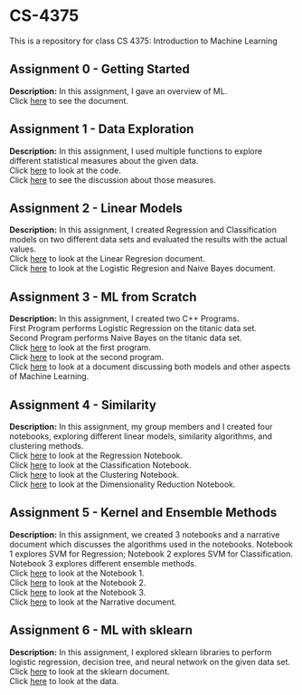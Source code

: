 # CS-4375
This is a repository for class CS 4375: Introduction to Machine Learning

## Assignment 0 - Getting Started
**Description:** In this assignment, I gave an overview of ML.<br>
Click [here](Overview_of_ML.pdf) to see the document.

## Assignment 1 - Data Exploration
**Description:** In this assignment, I used multiple functions to explore different statistical measures about the given data.<br> 
Click [here](Source.cpp) to look at the code.<br>
Click [here](Data_Exploration.pdf) to see the discussion about those measures.

## Assignment 2 - Linear Models
**Description:** In this assignment, I created Regression and Classification models on two different data sets and evaluated the results with the actual values.<br>
Click [here](Regression.pdf) to look at the Linear Regresion document.<br>
Click [here](Classification.pdf) to look at the Logistic Regresion and Naive Bayes document.

## Assignment 3 - ML from Scratch
**Description:** In this assignment, I created two C++ Programs.<br>
First Program performs Logistic Regression on the titanic data set.<br>
Second Program performs Naive Bayes on the titanic data set.<br>
Click [here](LogisticRegression.cpp) to look at the first program.<br>
Click [here](NaiveBayes.cpp) to look at the second program.<br>
Click [here](ML_from_Scratch_Report.pdf) to look at a document discussing both models and other aspects of Machine Learning.

## Assignment 4 - Similarity
**Description:** In this assignment, my group members and I created four notebooks, exploring different linear models, similarity algorithms, and clustering methods.<br>
Click [here](Similarity_Reduction.pdf) to look at the Regression Notebook.<br>
Click [here](Classification2.pdf) to look at the Classification Notebook.<br>
Click [here](Clustering.pdf) to look at the Clustering Notebook.<br>
Click [here](Dimensionality_Reduction.pdf) to look at the Dimensionality Reduction Notebook.

## Assignment 5 - Kernel and Ensemble Methods
**Description:** In this assignment, we created 3 notebooks and a narrative document which discusses the algorithms used in the notebooks. Notebook 1 explores SVM for Regression; Notebook 2 explores SVM for Classification. Notebook 3 explores different ensemble methods.<br>
Click [here](Regression2.pdf) to look at the Notebook 1.<br>
Click [here](Classification3.pdf) to look at the Notebook 2.<br>
Click [here](Ensemble_Techniques.pdf) to look at the Notebook 3.<br>
Click [here](Kernel_and_Ensemble_Metthods.pdf) to look at the Narrative document.<br>

## Assignment 6 - ML with sklearn
**Description:** In this assignment, I explored sklearn libraries to perform logistic regression, decision tree, and neural network on the given data set.<br>
Click [here](Sklearn.pdf) to look at the sklearn document.<br>
Click [here](Auto.csv) to look at the data.<br>
